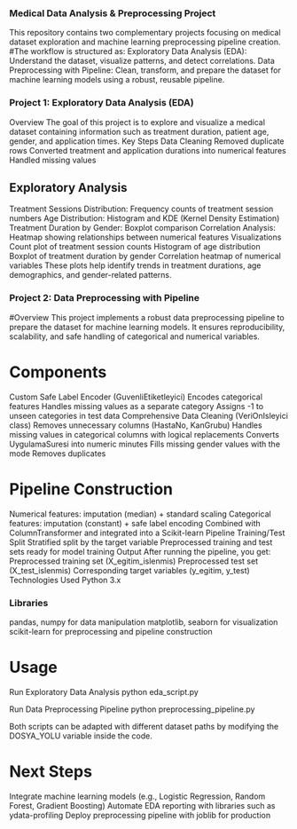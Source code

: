  ### Medical Data Analysis & Preprocessing Project

This repository contains two complementary projects focusing on medical dataset exploration and machine learning preprocessing pipeline creation.
#The workflow is structured as:
Exploratory Data Analysis (EDA): Understand the dataset, visualize patterns, and detect correlations.
Data Preprocessing with Pipeline: Clean, transform, and prepare the dataset for machine learning models using a robust, reusable pipeline.

### Project 1: Exploratory Data Analysis (EDA)
Overview
The goal of this project is to explore and visualize a medical dataset containing information such as treatment duration, patient age, gender, and application times.
Key Steps
Data Cleaning
Removed duplicate rows
Converted treatment and application durations into numerical features
Handled missing values

## Exploratory Analysis
Treatment Sessions Distribution: Frequency counts of treatment session numbers
Age Distribution: Histogram and KDE (Kernel Density Estimation)
Treatment Duration by Gender: Boxplot comparison
Correlation Analysis: Heatmap showing relationships between numerical features
Visualizations
Count plot of treatment session counts
Histogram of age distribution
Boxplot of treatment duration by gender
Correlation heatmap of numerical variables
These plots help identify trends in treatment durations, age demographics, and gender-related patterns.

### Project 2: Data Preprocessing with Pipeline
#Overview
This project implements a robust data preprocessing pipeline to prepare the dataset for machine learning models. It ensures reproducibility, scalability, and safe handling of categorical and numerical variables.
# Components
Custom Safe Label Encoder (GuvenliEtiketleyici)
Encodes categorical features
Handles missing values as a separate category
Assigns -1 to unseen categories in test data
Comprehensive Data Cleaning (VeriOnIsleyici class)
Removes unnecessary columns (HastaNo, KanGrubu)
Handles missing values in categorical columns with logical replacements
Converts UygulamaSuresi into numeric minutes
Fills missing gender values with the mode
Removes duplicates
# Pipeline Construction
Numerical features: imputation (median) + standard scaling
Categorical features: imputation (constant) + safe label encoding
Combined with ColumnTransformer and integrated into a Scikit-learn Pipeline
Training/Test Split
Stratified split by the target variable
Preprocessed training and test sets ready for model training
Output
After running the pipeline, you get:
Preprocessed training set (X_egitim_islenmis)
Preprocessed test set (X_test_islenmis)
Corresponding target variables (y_egitim, y_test)
Technologies Used
Python 3.x
### Libraries

pandas, numpy for data manipulation
matplotlib, seaborn for visualization
scikit-learn for preprocessing and pipeline construction

# Usage
Run Exploratory Data Analysis
python eda_script.py

Run Data Preprocessing Pipeline
python preprocessing_pipeline.py

Both scripts can be adapted with different dataset paths by modifying the DOSYA_YOLU variable inside the code.

# Next Steps

Integrate machine learning models (e.g., Logistic Regression, Random Forest, Gradient Boosting)
Automate EDA reporting with libraries such as ydata-profiling
Deploy preprocessing pipeline with joblib for production
